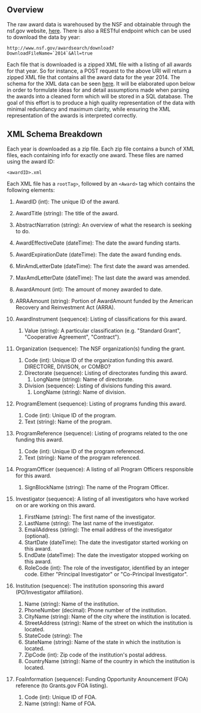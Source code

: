 ## Overview

The raw award data is warehoused by the NSF and obtainable through the nsf.gov website,
[here](http://www.nsf.gov/awardsearch/download.jsp). There is also a RESTful endpoint which
can be used to download the data by year:

    http://www.nsf.gov/awardsearch/download?DownloadFileName=`2014`&All=true

Each file that is downloaded is a zipped XML file with a listing of all awards for that year.
So for instance, a POST request to the above URI will return a zipped XML file that contains
all the award data for the year 2014. The schema for the XML data can be seen
[here](http://www.nsf.gov/awardsearch/resources/Award.xsd). It will be elaborated upon below
in order to formulate ideas for and detail assumptions made when parsing the awards into a
cleaned form which will be stored in a SQL database. The goal of this effort is to produce a
high quality representation of the data with minimal redundancy and maximum clarity, while
ensuring the XML representation of the awards is interpreted correctly.

## XML Schema Breakdown

Each year is downloaded as a zip file. Each zip file contains a bunch of XML files,
each containing info for exactly one award. These files are named using the award ID:

    <awardID>.xml

Each XML file has a `rootTag>`, followed by an `<Award>` tag which contains the following
elements:


1.  AwardID (int): The unique ID of the award.

2.  AwardTitle (string): The title of the award.
3.  AbstractNarration (string): An overview of what the research is seeking to do.

4.  AwardEffectiveDate (dateTime): The date the award funding starts.
5.  AwardExpirationDate (dateTime): The date the award funding ends.

6.  MinAmdLetterDate (dateTime): The first date the award was amended.
7.  MaxAmdLetterDate (dateTime): The last date the award was amended.

8.  AwardAmount (int): The amount of money awarded to date.
9.  ARRAAmount (string): Portion of AwardAmount funded by the American Recovery and Reinvestment Act (ARRA).

10. AwardInstrument (sequence): Listing of classifications for this award.
    1.  Value (string): A particular classification (e.g. "Standard Grant",
        "Cooperative Agreement", "Contract").

11. Organization (sequence): The NSF organization(s) funding the grant.
    1.  Code (int): Unique ID of the organization funding this award. DIRECTORE, DIVISON, or COMBO?
    2.  Directorate (sequence): Listing of directorates funding this award.
        1.  LongName (string): Name of directorate.
    3.  Division (sequence): Listing of divisions funding this award.
        1.  LongName (string): Name of division.

12. ProgramElement (sequence): Listing of programs funding this award.
    1.  Code (int): Unique ID of the program.
    2.  Text (string): Name of the program.

13. ProgramReference (sequence): Listing of programs related to the one funding this award.
    1.  Code (int): Unique ID of the program referenced.
    2.  Text (string): Name of the program referenced.

14. ProgramOfficer (sequence): A listing of all Program Officers responsible for this award.
    1.  SignBlockName (string): The name of the Program Officer.

15. Investigator (sequence): A listing of all investigators who have worked on or are working on this award.
    1.  FirstName (string): The first name of the investigator.
    2.  LastName (string): The last name of the investigator.
    3.  EmailAddress (string): The email address of the investigator (optional).
    4.  StartDate (dateTime): The date the investigator started working on this award.
    5.  EndDate (dateTime): The date the investigator stopped working on this award.
    6.  RoleCode (int): The role of the investigator, identified by an integer code.
            Either "Principal Investigator" or "Co-Principal Investigator".

16. Institution (sequence): The institution sponsoring this award (PO/Investigator affiliation).
    1.  Name (string): Name of the institution.
    2.  PhoneNumber (decimal): Phone number of the institution.
    3.  CityName (string): Name of the city where the institution is located.
    4.  StreetAddress (string): Name of the street on which the institution is located.
    5.  StateCode (string): The
    6.  StateName (string): Name of the state in which the institution is located.
    7.  ZipCode (int): Zip code of the institution's postal address.
    8.  CountryName (string): Name of the country in which the institution is located.

17. FoaInformation (sequence): Funding Opportunity Anouncement (FOA) reference (to Grants.gov FOA listing).
    1.  Code (int): Unique ID of FOA.
    2.  Name (string): Name of FOA.
